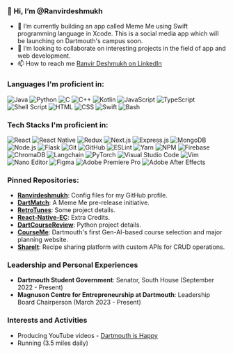 ### 👋 Hi, I’m @Ranvirdeshmukh
- 🚀 I’m currently building an app called Meme Me using Swift programming language in Xcode. This is a social media app which will be launching on Dartmouth's campus soon.
- 🌱 I’m looking to collaborate on interesting projects in the field of app and web development.
- 📫 How to reach me [Ranvir Deshmukh on LinkedIn](https://www.linkedin.com/in/ranvir-deshmukh-209706199)

### Languages I'm proficient in:
![Java](https://img.shields.io/badge/-Java-%23ED8B00?style=for-the-badge&logo=java&logoColor=white)
![Python](https://img.shields.io/badge/-Python-%23FFD43B?style=for-the-badge&logo=python&logoColor=darkgreen)
![C](https://img.shields.io/badge/-C-%23A8B9CC?style=for-the-badge&logo=c&logoColor=white)
![C++](https://img.shields.io/badge/-C++-%2300599C?style=for-the-badge&logo=c%2B%2B&logoColor=white)
![Kotlin](https://img.shields.io/badge/-Kotlin-%230095D5?style=for-the-badge&logo=kotlin&logoColor=white)
![JavaScript](https://img.shields.io/badge/-JavaScript-%23F7DF1E?style=for-the-badge&logo=javascript&logoColor=black)
![TypeScript](https://img.shields.io/badge/-TypeScript-%23007ACC?style=for-the-badge&logo=typescript&logoColor=white)
![Shell Script](https://img.shields.io/badge/-Shell_Script-%23121011?style=for-the-badge&logo=gnu-bash&logoColor=white)
![HTML](https://img.shields.io/badge/-HTML-%23E34F26?style=for-the-badge&logo=html5&logoColor=white)
![CSS](https://img.shields.io/badge/-CSS-%231572B6?style=for-the-badge&logo=css3&logoColor=white)
![Swift](https://img.shields.io/badge/-Swift-%23FA7343?style=for-the-badge&logo=swift&logoColor=white)
![Bash](https://img.shields.io/badge/-Bash-%234EAA25?style=for-the-badge&logo=gnu-bash&logoColor=white)

### Tech Stacks I'm proficient in:
![React](https://img.shields.io/badge/-React-%2320232a?style=for-the-badge&logo=react&logoColor=%2361DAFB)
![React Native](https://img.shields.io/badge/-React%20Native-%2320232a?style=for-the-badge&logo=react&logoColor=%2361DAFB)
![Redux](https://img.shields.io/badge/-Redux-%23764ABC?style=for-the-badge&logo=redux&logoColor=white)
![Next.js](https://img.shields.io/badge/-Next.js-%23000000?style=for-the-badge&logo=nextdotjs&logoColor=white)
![Express.js](https://img.shields.io/badge/-Express.js-%23000000?style=for-the-badge&logo=express&logoColor=%2361DAFB)
![MongoDB](https://img.shields.io/badge/-MongoDB-%2347A248?style=for-the-badge&logo=mongodb&logoColor=white)
![Node.js](https://img.shields.io/badge/-Node.js-%23339933?style=for-the-badge&logo=nodedotjs&logoColor=white)
![Flask](https://img.shields.io/badge/-Flask-%23000?style=for-the-badge&logo=flask&logoColor=white)
![Git](https://img.shields.io/badge/-Git-%23F05032?style=for-the-badge&logo=git&logoColor=white)
![GitHub](https://img.shields.io/badge/-GitHub-%23181717?style=for-the-badge&logo=github&logoColor=white)
![ESLint](https://img.shields.io/badge/-ESLint-%234B32C3?style=for-the-badge&logo=eslint&logoColor=white)
![Yarn](https://img.shields.io/badge/-Yarn-%232C8EBB?style=for-the-badge&logo=yarn&logoColor=white)
![NPM](https://img.shields.io/badge/-NPM-%23CB3837?style=for-the-badge&logo=npm&logoColor=white)
![Firebase](https://img.shields.io/badge/-Firebase-%23FFCA28?style=for-the-badge&logo=firebase&logoColor=black)
![ChromaDB](https://img.shields.io/badge/-ChromaDB-%2347A248?style=for-the-badge&logo=chromadb&logoColor=white)
![Langchain](https://img.shields.io/badge/-Langchain-%23000000?style=for-the-badge&logo=langchain&logoColor=white)
![PyTorch](https://img.shields.io/badge/-PyTorch-%23EE4C2C?style=for-the-badge&logo=pytorch&logoColor=white)
![Visual Studio Code](https://img.shields.io/badge/-VS%20Code-%23007ACC?style=for-the-badge&logo=visual-studio-code&logoColor=white)
![Vim](https://img.shields.io/badge/-Vim-%2311AB00?style=for-the-badge&logo=vim&logoColor=white)
![Nano Editor](https://img.shields.io/badge/-Nano%20Editor-%234E9A06?style=for-the-badge&logo=nano-editor&logoColor=white)
![Figma](https://img.shields.io/badge/-Figma-%23F24E1E?style=for-the-badge&logo=figma&logoColor=white)
![Adobe Premiere Pro](https://img.shields.io/badge/-Adobe%20Premiere%20Pro-%239999FF?style=for-the-badge&logo=adobe-premiere-pro&logoColor=white)
![Adobe After Effects](https://img.shields.io/badge/-Adobe%20After%20Effects-%239999FF?style=for-the-badge&logo=adobe-after-effects&logoColor=white)

### Pinned Repositories:
- **[Ranvirdeshmukh](https://github.com/Ranvirdeshmukh/Ranvirdeshmukh)**: Config files for my GitHub profile.
- **[DartMatch](https://github.com/Ranvirdeshmukh/DartMatch)**: A Meme Me pre-release initiative.
- **[RetroTunes](https://github.com/Ranvirdeshmukh/RetroTunes)**: Some project details.
- **[React-Native-EC](https://github.com/Ranvirdeshmukh/React-Native-EC)**: Extra Credits.
- **[DartCourseReview](https://github.com/Ranvirdeshmukh/DartCourseReview)**: Python project details.
- **[CourseMe](https://github.com/Ranvirdeshmukh/CourseMe)**: Dartmouth's first Gen-AI-based course selection and major planning website.
- **[ShareIt](https://github.com/Ranvirdeshmukh/ShareIt)**: Recipe sharing platform with custom APIs for CRUD operations.

### Leadership and Personal Experiences
- **Dartmouth Student Government**: Senator, South House (September 2022 - Present)
- **Magnuson Centre for Entrepreneurship at Dartmouth**: Leadership Board Chairperson (March 2023 - Present)

### Interests and Activities
- Producing YouTube videos - [Dartmouth is Happy](https://www.youtube.com/channel/UCXXXXXX)
- Running (3.5 miles daily)
